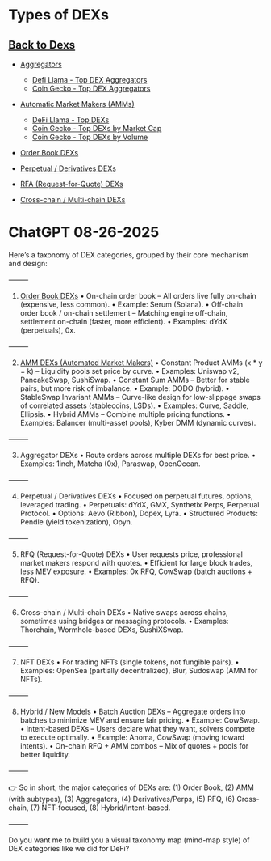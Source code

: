 # Types of DEXs
## [Back to Dexs](dexs)

- [Aggregators](dex_aggregators)
    - [Defi Llama - Top DEX Aggregators](https://defillama.com/dex-aggregators)
    - [Coin Gecko - Top DEX Aggregators](https://www.coingecko.com/en/categories/dex-aggregator)
    
- [Automatic Market Makers (AMMs)](dex_amms)
    - [DeFi Llama - Top DEXs](https://defillama.com/dexs)
    - [Coin Gecko - Top DEXs by Market Cap](https://www.coingecko.com/en/categories/automated-market-maker-amm)
    - [Coin Gecko - Top DEXs by Volume](https://www.coingecko.com/en/exchanges/decentralized)

- [Order Book DEXs](dex_order_book)

- [Perpetual / Derivatives DEXs](dex_perpetual_derivative)

- [RFA (Request-for-Quote) DEXs](dex_rfq)

- [Cross-chain / Multi-chain DEXs](dex_cross_multi_chain)

# ChatGPT 08-26-2025
Here’s a taxonomy of DEX categories, grouped by their core mechanism and design:

⸻

1. [Order Book DEXs](dex_order_book)
	•	On-chain order book – All orders live fully on-chain (expensive, less common).
	•	Example: Serum (Solana).
	•	Off-chain order book / on-chain settlement – Matching engine off-chain, settlement on-chain (faster, more efficient).
	•	Examples: dYdX (perpetuals), 0x.

⸻

2. [AMM DEXs (Automated Market Makers)](dex_amms)
•	Constant Product AMMs (x * y = k) – Liquidity pools set price by curve.
•	Examples: Uniswap v2, PancakeSwap, SushiSwap.
•	Constant Sum AMMs – Better for stable pairs, but more risk of imbalance.
•	Example: DODO (hybrid).
•	StableSwap Invariant AMMs – Curve-like design for low-slippage swaps of correlated assets (stablecoins, LSDs).
•	Examples: Curve, Saddle, Ellipsis.
•	Hybrid AMMs – Combine multiple pricing functions.
	•	Examples: Balancer (multi-asset pools), Kyber DMM (dynamic curves).

⸻

3. Aggregator DEXs
	•	Route orders across multiple DEXs for best price.
	•	Examples: 1inch, Matcha (0x), Paraswap, OpenOcean.

⸻

4. Perpetual / Derivatives DEXs
	•	Focused on perpetual futures, options, leveraged trading.
	•	Perpetuals: dYdX, GMX, Synthetix Perps, Perpetual Protocol.
	•	Options: Aevo (Ribbon), Dopex, Lyra.
	•	Structured Products: Pendle (yield tokenization), Opyn.

⸻

5. RFQ (Request-for-Quote) DEXs
	•	User requests price, professional market makers respond with quotes.
	•	Efficient for large block trades, less MEV exposure.
	•	Examples: 0x RFQ, CowSwap (batch auctions + RFQ).

⸻

6. Cross-chain / Multi-chain DEXs
	•	Native swaps across chains, sometimes using bridges or messaging protocols.
	•	Examples: Thorchain, Wormhole-based DEXs, SushiXSwap.

⸻

7. NFT DEXs
	•	For trading NFTs (single tokens, not fungible pairs).
	•	Examples: OpenSea (partially decentralized), Blur, Sudoswap (AMM for NFTs).

⸻

8. Hybrid / New Models
	•	Batch Auction DEXs – Aggregate orders into batches to minimize MEV and ensure fair pricing.
	•	Example: CowSwap.
	•	Intent-based DEXs – Users declare what they want, solvers compete to execute optimally.
	•	Example: Anoma, CowSwap (moving toward intents).
	•	On-chain RFQ + AMM combos – Mix of quotes + pools for better liquidity.

⸻

👉 So in short, the major categories of DEXs are:
(1) Order Book, (2) AMM (with subtypes), (3) Aggregators, (4) Derivatives/Perps, (5) RFQ, (6) Cross-chain, (7) NFT-focused, (8) Hybrid/Intent-based.

⸻

Do you want me to build you a visual taxonomy map (mind-map style) of DEX categories like we did for DeFi?



